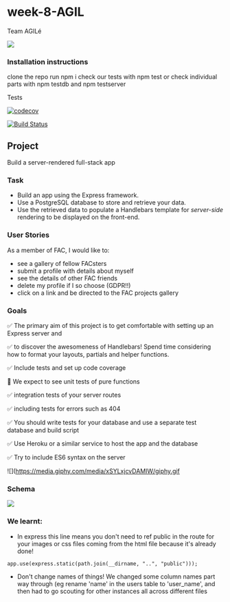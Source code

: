 # week-8-AGIL

Team AGILé

![](https://media.giphy.com/media/UatRnEUNX8iCQ/giphy.gif)

### Installation instructions
clone the repo
run npm i 
check our tests with npm test or check individual parts with npm testdb and npm testserver

Tests

[![codecov](https://codecov.io/gh/fac18/week-8-AGIL/branch/master/graph/badge.svg)](https://codecov.io/gh/fac18/week-8-AGIL)

[![Build Status](https://travis-ci.com/fac18/week-8-AGIL.svg?branch=master)](https://travis-ci.com/fac18/week-8-AGIL)

## Project

Build a server-rendered full-stack app

### Task

- Build an app using the Express framework.
- Use a PostgreSQL database to store and retrieve your data.
- Use the retrieved data to populate a Handlebars template for _server-side_ rendering to be displayed on the front-end.

### User Stories
As a member of FAC, I would like to: 

- see a gallery of fellow FACsters
- submit a profile with details about myself
- see the details of other FAC friends
- delete my profile if I so choose (GDPR!!)
- click on a link and be directed to the FAC projects gallery

### Goals

✅ The primary aim of this project is to get comfortable with setting up an Express server and 

✅ to discover the awesomeness of Handlebars! Spend time considering how to format your layouts, partials and helper functions.

✅ Include tests and set up code coverage

🤪 We expect to see unit tests of pure functions

✅ integration tests of your server routes

✅ including tests for errors such as 404

✅  You should write tests for your database and use a separate test database and build script

✅ Use Heroku or a similar service to host the app and the database

✅ Try to include ES6 syntax on the server

![](https://media.giphy.com/media/xSYLxjcvDAMlW/giphy.gif

### Schema

![](https://i.imgur.com/AmceXjV.png)

### We learnt: 

-  In express this line means you don't need to ref public in the route for your images or css files coming from the html file because it's already done!

``app.use(express.static(path.join(__dirname, "..", "public")));``

- Don't change names of things! We changed some column names part way through (eg rename 'name' in the users table to 'user_name', and then had to go scouting for other instances all across different files
